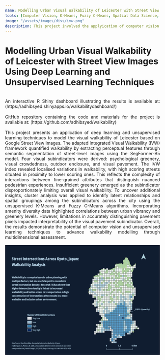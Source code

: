 ```yaml
---
name: Modelling Urban Visual Walkability of Leicester with Street View Images Using Deep Learning and Unsupervised Learning Techniques
tools: [Computer Vision, K-Means, Fuzzy C-Means, Spatial Data Science, Python, R Shiny]
image: "/assets/images/diss/ivw.png"
description: This project involved the applyication of computer vision and unsupervised learning techniques to model the visual walkability of Leicester using Google Street View Images.
---
```


# Modelling Urban Visual Walkability of Leicester with Street View Images Using Deep Learning and Unsupervised Learning Techniques
<br>
<div style="text-align: justify;">An interactive R Shiny dashboard illustrating the results is available at: (https://adhibsyed.shinyapps.io/walkabilitydashboard/)</div>
<br>
<div style="text-align: justify;">GitHub repository containing the code and materials for the project is available at: (https://github.com/adhibsyed/walkability)</div>
<br>
<div style="text-align: justify;">This project presents an application of deep learning and unsupervised learning techniques to model the visual walkability of Leicester based on Google Street View Images. The adapted Integrated Visual Walkability (IVW) framework quantified walkability by extracting perceptual features through semantic segmentation of street-level images using the SegFormer-B5 model. Four visual subindicators were derived: psychological greenery, visual crowdedness, outdoor enclosure, and visual pavement. The IVW index revealed localised variations in walkability, with high scoring streets situated in proximity to lower scoring ones. This reflects the complexity of interactions between fine-grained attributes that distinguish nuanced pedestrian experiences. Insufficient greenery emerged as the subindicator disproportionately limiting overall visual walkability. To uncover additional insights, cluster analysis was applied to identify latent relationships and spatial groupings among the subindicators across the city using the unsupervised K-Means and Fuzzy C-Means algorithms. Incorporating amenity diversity data highlighted correlations between urban vibrancy and greenery levels. However, limitations in accurately distinguishing pavement pixels impacted interpretability of the visual pavement subindicator. Overall, the results demonstrate the potential of computer vision and unsupervised learning techniques to advance walkability modelling through multidimensional assessment.</div>
<br>
<img src="/assets/images/p6/kyoto_walk.png" alt="Street Intersection Map Kyoto">